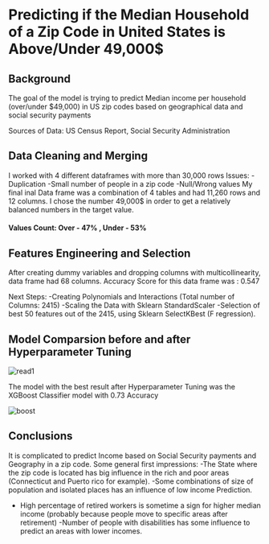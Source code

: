 
# Predicting if the Median Household of a Zip Code in United States is Above/Under 49,000$

## Background
The goal of the model is trying to predict Median income per household (over/under $49,000) in US zip codes based on geographical data and social security payments 

Sources of Data:
US Census Report, Social Security Administration

## Data Cleaning and Merging
I worked with 4 different dataframes with more than 30,000 rows
Issues:
-Duplication
-Small number of people in a zip code
-Null/Wrong values
My final inal Data frame was a combination of 4 tables and had 11,260 rows and  12 columns. 
I chose the number 49,000$ in order to get a relatively balanced numbers in the target value.
#### Values Count: Over - 47% , Under - 53%

## Features Engineering and Selection
After creating dummy variables and dropping columns with multicollinearity, data frame had 68 columns. Accuracy Score for this data frame was : 0.547

Next Steps:
-Creating Polynomials and Interactions (Total number of Columns: 2415)
-Scaling the Data with Sklearn StandardScaler
-Selection of best 50 features out of the 2415, using Sklearn SelectKBest (F regression).

## Model Comparsion before and after Hyperparameter Tuning
![read1](https://github.com/omerhakim/mod_3_project/blob/master/images/read1.png)

The model with the best result after Hyperparameter Tuning was the XGBoost Classifier model with 0.73 Accuracy

![boost](https://github.com/omerhakim/mod_3_project/blob/master/images/Screen%20Shot%202019-05-17%20at%202.21.40%20PM.png)



## Conclusions
It is complicated to predict Income based on Social Security payments and Geography in a zip code. Some general first impressions:
-The State where the zip code is located has big influence in the rich and poor areas (Connecticut and Puerto rico for example). 
-Some combinations of size of population and isolated places has an influence of low income Prediction.
- High percentage of retired workers is sometime a sign for higher median income (probably because people move to specific areas after retirement)
-Number of people with disabilities has some influence to predict an areas with lower incomes.







